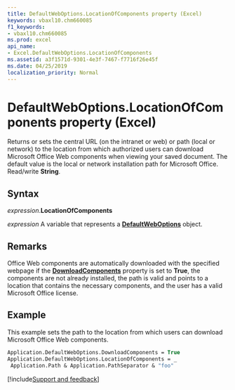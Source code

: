 ```yaml
---
title: DefaultWebOptions.LocationOfComponents property (Excel)
keywords: vbaxl10.chm660085
f1_keywords:
- vbaxl10.chm660085
ms.prod: excel
api_name:
- Excel.DefaultWebOptions.LocationOfComponents
ms.assetid: a3f1571d-9301-4e3f-7467-f7716f26e45f
ms.date: 04/25/2019
localization_priority: Normal
---
```



# DefaultWebOptions.LocationOfComponents property (Excel)

Returns or sets the central URL (on the intranet or web) or path (local or network) to the location from which authorized users can download Microsoft Office Web components when viewing your saved document. The default value is the local or network installation path for Microsoft Office. Read/write **String**.


## Syntax

_expression_.**LocationOfComponents**

_expression_ A variable that represents a **[DefaultWebOptions](Excel.DefaultWebOptions.md)** object.


## Remarks

Office Web components are automatically downloaded with the specified webpage if the **[DownloadComponents](Excel.DefaultWebOptions.DownloadComponents.md)** property is set to **True**, the components are not already installed, the path is valid and points to a location that contains the necessary components, and the user has a valid Microsoft Office license.


## Example

This example sets the path to the location from which users can download Microsoft Office Web components.

```vb
Application.DefaultWebOptions.DownloadComponents = True 
Application.DefaultWebOptions.LocationOfComponents = _ 
 Application.Path & Application.PathSeparator & "foo"
```




[!include[Support and feedback](~/includes/feedback-boilerplate.md)]